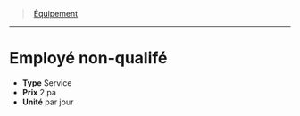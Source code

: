 ﻿---
!Equipment
Type: Service
Price: 2 pa
Unity: par jour
Id: equipment_hd.md#employé-non-qualifé
ParentLink: equipment_hd.md#Équipement
Name: Employé non-qualifé
ParentName: Équipement
NameLevel: 1
Attributes: {}
---
> [Équipement](hd_equipment.md)

---

# Employé non-qualifé

- **Type** Service
- **Prix** 2 pa
- **Unité** par jour

